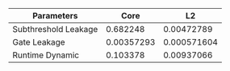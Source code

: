 | Parameters | Core | L2 |
| --- | --- | --- |
| Subthreshold Leakage | 0.682248 | 0.00472789 |
| Gate Leakage | 0.00357293 | 0.000571604 |
| Runtime Dynamic | 0.103378 | 0.00937066 |

